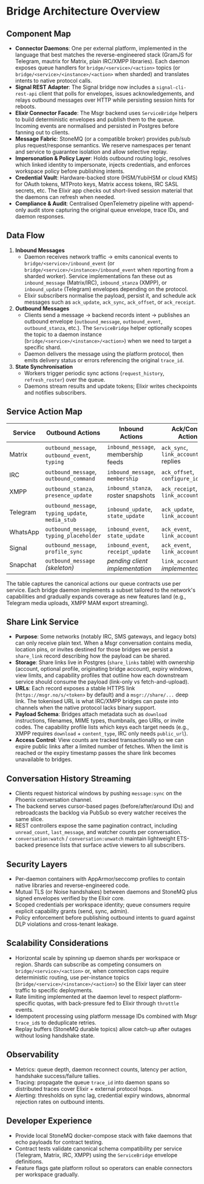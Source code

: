 # Bridge Architecture Overview

## Component Map
- **Connector Daemons**: One per external platform, implemented in the language that best matches the reverse-engineered stack (GramJS for Telegram, mautrix for Matrix, plain IRC/XMPP libraries). Each daemon exposes queue handlers for `bridge/<service>/<action>` topics (or `bridge/<service>/<instance>/<action>` when sharded) and translates intents to native protocol calls.
- **Signal REST Adapter**: The Signal bridge now includes a `signal-cli-rest-api` client that polls for envelopes, issues acknowledgements, and relays outbound messages over HTTP while persisting session hints for reboots.
- **Elixir Connector Facade**: The Msgr backend uses `ServiceBridge` helpers to build deterministic envelopes and publish them to the queue. Incoming events are normalised and persisted in Postgres before fanning out to clients.
- **Message Fabric**: StoneMQ (or a compatible broker) provides pub/sub plus request/response semantics. We reserve namespaces per tenant and service to guarantee isolation and allow selective replay.
- **Impersonation & Policy Layer**: Holds outbound routing logic, resolves which linked identity to impersonate, injects credentials, and enforces workspace policy before publishing intents.
- **Credential Vault**: Hardware-backed store (HSM/YubiHSM or cloud KMS) for OAuth tokens, MTProto keys, Matrix access tokens, IRC SASL secrets, etc. The Elixir app checks out short-lived session material that the daemons can refresh when needed.
- **Compliance & Audit**: Centralised OpenTelemetry pipeline with append-only audit store capturing the original queue envelope, trace IDs, and daemon responses.

## Data Flow
1. **Inbound Messages**
   - Daemon receives network traffic → emits canonical events to `bridge/<service>/inbound_event`
     (or `bridge/<service>/<instance>/inbound_event` when reporting from a sharded worker). Service
     implementations fan these out as `inbound_message` (Matrix/IRC), `inbound_stanza` (XMPP), or
     `inbound_update` (Telegram) envelopes depending on the protocol.
   - Elixir subscribers normalise the payload, persist it, and schedule ack messages such as
     `ack_update`, `ack_sync`, `ack_offset`, or `ack_receipt`.
2. **Outbound Messages**
   - Clients send a message → backend records intent → publishes an outbound envelope
     (`outbound_message`, `outbound_event`, `outbound_stanza`, etc.). The `ServiceBridge` helper
     optionally scopes the topic to a daemon instance (`bridge/<service>/<instance>/<action>`) when
     we need to target a specific shard.
   - Daemon delivers the message using the platform protocol, then emits delivery status or errors referencing the original `trace_id`.
3. **State Synchronisation**
   - Workers trigger periodic sync actions (`request_history`, `refresh_roster`) over the queue.
   - Daemons stream results and update tokens; Elixir writes checkpoints and notifies subscribers.

## Service Action Map
| Service  | Outbound Actions                                   | Inbound Actions                     | Ack/Control Actions                  |
|----------|----------------------------------------------------|-------------------------------------|--------------------------------------|
| Matrix   | `outbound_message`, `outbound_event`, `typing`      | `inbound_message`, membership feeds | `ack_sync`, `link_account` replies   |
| IRC      | `outbound_message`, `outbound_command`             | `inbound_message`, `membership`     | `ack_offset`, `configure_identity`   |
| XMPP     | `outbound_stanza`, `presence_update`               | `inbound_stanza`, roster snapshots  | `ack_receipt`, `link_account`        |
| Telegram | `outbound_message`, `typing_update`, `media_stub`  | `inbound_update`, `state_update`    | `ack_update`, `link_account`         |
| WhatsApp | `outbound_message`, `typing_placeholder`           | `inbound_event`, `state_update`     | `ack_event`, `link_account`          |
| Signal   | `outbound_message`, `profile_sync`                 | `inbound_event`, `receipt_update`   | `ack_event`, `link_account`          |
| Snapchat | `outbound_message` *(skeleton)*                    | _pending client implementation_     | `link_account` *(not implemented)*   |

The table captures the canonical actions our queue contracts use per service. Each bridge daemon
implements a subset tailored to the network's capabilities and gradually expands coverage as new
features land (e.g., Telegram media uploads, XMPP MAM export streaming).

## Share Link Service

- **Purpose**: Some networks (notably IRC, SMS gateways, and legacy bots) can only receive plain
  text. When a Msgr conversation contains media, location pins, or invites destined for those
  bridges we persist a `share_link` record describing how the payload can be shared.
- **Storage**: Share links live in Postgres (`share_links` table) with ownership (account,
  optional profile, originating bridge account), expiry windows, view limits, and capability
  profiles that outline how each downstream service should consume the payload (link-only vs
  fetch-and-upload).
- **URLs**: Each record exposes a stable HTTPS link (`https://msgr.no/s/<token>` by default) and a
  `msgr://share/...` deep link. The tokenised URL is what IRC/XMPP bridges can paste into channels
  when the native protocol lacks binary support.
- **Payload Schema**: Bridges attach metadata such as `download` instructions, filenames, MIME
  types, thumbnails, geo URIs, or invite codes. The capability profile lists which keys each target
  needs (e.g., XMPP requires `download` + `content_type`, IRC only needs `public_url`).
- **Access Control**: View counts are tracked transactionally so we can expire public links after a
  limited number of fetches. When the limit is reached or the expiry timestamp passes the share
  link becomes unavailable to bridges.

## Conversation History Streaming
- Clients request historical windows by pushing `message:sync` on the Phoenix conversation channel.
- The backend serves cursor-based pages (before/after/around IDs) and rebroadcasts the backlog via PubSub so every watcher receives the same slice.
- REST controllers expose the same pagination contract, including `unread_count`, `last_message`, and watcher counts per conversation.
- `conversation:watch` / `conversation:unwatch` maintain lightweight ETS-backed presence lists that surface active viewers to all subscribers.

## Security Layers
- Per-daemon containers with AppArmor/seccomp profiles to contain native libraries and reverse-engineered code.
- Mutual TLS (or Noise handshakes) between daemons and StoneMQ plus signed envelopes verified by the Elixir core.
- Scoped credentials per workspace identity; queue consumers require explicit capability grants (send, sync, admin).
- Policy enforcement before publishing outbound intents to guard against DLP violations and cross-tenant leakage.

## Scalability Considerations
- Horizontal scale by spinning up daemon shards per workspace or region. Shards can subscribe as competing consumers on `bridge/<service>/<action>` or, when connection caps require deterministic routing, use per-instance topics (`bridge/<service>/<instance>/<action>`) so the Elixir layer can steer traffic to specific deployments.
- Rate limiting implemented at the daemon level to respect platform-specific quotas, with back-pressure fed to Elixir through `throttle` events.
- Idempotent processing using platform message IDs combined with Msgr `trace_id`s to deduplicate retries.
- Replay buffers (StoneMQ durable topics) allow catch-up after outages without losing handshake state.

## Observability
- Metrics: queue depth, daemon reconnect counts, latency per action, handshake success/failure tallies.
- Tracing: propagate the queue `trace_id` into daemon spans so distributed traces cover Elixir + external protocol hops.
- Alerting: thresholds on sync lag, credential expiry windows, abnormal rejection rates on outbound intents.

## Developer Experience
- Provide local StoneMQ docker-compose stack with fake daemons that echo payloads for contract testing.
- Contract tests validate canonical schema compatibility per service (Telegram, Matrix, IRC, XMPP) using the `ServiceBridge` envelope definitions.
- Feature flags gate platform rollout so operators can enable connectors per workspace gradually.
